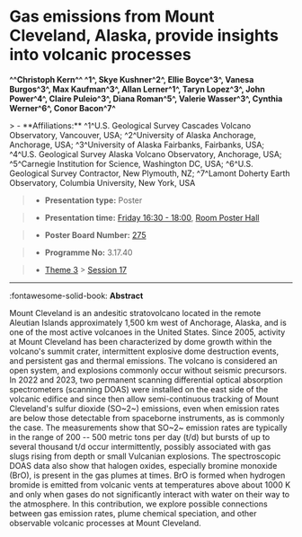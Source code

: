 # Gas emissions from Mount Cleveland, Alaska, provide insights into volcanic processes

**^^Christoph Kern^^ ^1^, Skye Kushner^2^, Ellie Boyce^3^, Vanesa Burgos^3^, Max Kaufman^3^, Allan Lerner^1^, Taryn Lopez^3^, John Power^4^, Claire Puleio^3^, Diana Roman^5^, Valerie Wasser^3^, Cynthia Werner^6^, Conor Bacon^7^**

<!-- more -->> - **Affiliations:** ^1^U.S. Geological Survey Cascades Volcano Observatory, Vancouver, USA; ^2^University of Alaska Anchorage, Anchorage, USA; ^3^University of Alaska Fairbanks, Fairbanks, USA; ^4^U.S. Geological Survey Alaska Volcano Observatory, Anchorage, USA; ^5^Carnegie Institution for Science, Washington DC, USA; ^6^U.S. Geological Survey Contractor, New Plymouth, NZ; ^7^Lamont Doherty Earth Observatory, Columbia University, New York, USA

> - **Presentation type:** Poster

> - **Presentation time:** [Friday 16:30 - 18:00](../sessions_comparison.md#__tabbed_4_6), [Room Poster Hall](../maps_venue.md#__tabbed_1_1)

> - **Poster Board Number:** [275](../map_poster_boards.md#friday)

> - **Programme No:** 3.17.40

> - [Theme 3](../theme3.md) > [Session 17](../sessions/session-3-17.md)

--- 

:fontawesome-solid-book: **Abstract**

Mount Cleveland is an andesitic stratovolcano located in the remote Aleutian Islands approximately 1,500 km west of Anchorage, Alaska, and is one of the most active volcanoes in the United States. Since 2005, activity at Mount Cleveland has been characterized by dome growth within the volcano's summit crater, intermittent explosive dome destruction events, and persistent gas and thermal emissions. The volcano is considered an open system, and explosions commonly occur without seismic precursors. In 2022 and 2023, two permanent scanning differential optical absorption spectrometers (scanning DOAS) were installed on the east side of the volcanic edifice and since then allow semi-continuous tracking of Mount Cleveland's sulfur dioxide (SO~2~) emissions, even when emission rates are below those detectable from spaceborne instruments, as is commonly the case. The measurements show that SO~2~ emission rates are typically in the range of 200 -- 500 metric tons per day (t/d) but bursts of up to several thousand t/d occur intermittently, possibly associated with gas slugs rising from depth or small Vulcanian explosions. The spectroscopic DOAS data also show that halogen oxides, especially bromine monoxide (BrO), is present in the gas plumes at times. BrO is formed when hydrogen bromide is emitted from volcanic vents at temperatures above about 1000 K and only when gases do not significantly interact with water on their way to the atmosphere. In this contribution, we explore possible connections between gas emission rates, plume chemical speciation, and other observable volcanic processes at Mount Cleveland.

